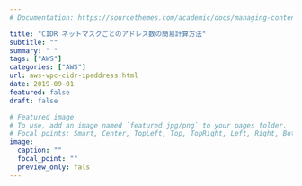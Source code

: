 ```yaml
---
# Documentation: https://sourcethemes.com/academic/docs/managing-content/

title: "CIDR ネットマスクごとのアドレス数の簡易計算方法"
subtitle: ""
summary: " "
tags: ["AWS"]
categories: ["AWS"]
url: aws-vpc-cidr-ipaddress.html
date: 2019-09-01
featured: false
draft: false

# Featured image
# To use, add an image named `featured.jpg/png` to your pages folder.
# Focal points: Smart, Center, TopLeft, Top, TopRight, Left, Right, BottomLeft, Bottom, BottomRight.
image:
  caption: ""
  focal_point: ""
  preview_only: fals
---
```



